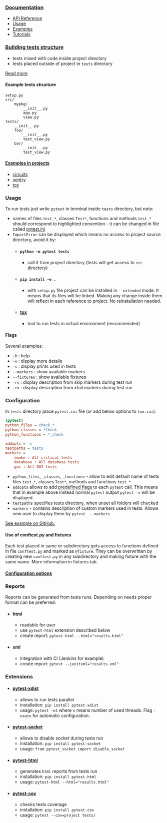 ### [Documentation](https://docs.pytest.org/en/latest/contents.html)

- [API Reference](https://docs.pytest.org/en/latest/reference.html)
- [Usage](https://docs.pytest.org/en/latest/usage.html)
- [Examples](https://docs.pytest.org/en/latest/example/index.html)
- [Tutorials](https://docs.pytest.org/en/latest/talks.html)

### [Building tests structure](https://pytest.readthedocs.io/en/reorganize-docs/new-docs/user/directory_structure.html)

- tests mixed with code inside project directory
- tests placed outside of project in `tests` directory

[Read more](https://docs.pytest.org/en/latest/goodpractices.html)

#### Example tests structure

```
setup.py
src/
    mypkg/
        __init__.py
        app.py
        view.py
tests/
    __init__.py
    foo/
        __init__.py
        test_view.py
    bar/
        __init__.py
        test_view.py
```

#### [Examples in projects](https://docs.pytest.org/en/latest/projects.html)

- [circuits](https://github.com/circuits/circuits/tree/master/tests)
- [sentry](https://github.com/getsentry/sentry/tree/master/tests)
- [tox](https://github.com/tox-dev/tox/tree/master/tests)

### Usage

To run tests just write `pytest` in terminal inside `tests` directory, but note:

- names of files `test_*`, classes `Test*`, functions and methods `test_*` should correspond to highlighted convention -
it can be changed in file called 
[pytest.ini](https://docs.pytest.org/en/latest/example/pythoncollection.html#changing-naming-conventions)
- `ImportError` can be displayed which means no access to project source directory, avoid it by:
    - #### `python -m pytest tests`
        - call it from project directory (tests will get access to `src` directory)
    - #### `pip install -e .` 
        - with `setup.py` file project can be installed in `--extended` mode. It means that its files will be linked. 
        Making any change inside them will reflect in each reference to project. No reinstallation needed.
    - #### [tox](https://tox.readthedocs.io/en/latest/)
        - tool to run tests in virtual environment (recommended)

#### Flags

Several examples:

- `-h` : help
- `-v` : display more details
- `-s` : display prints used in tests
- `--markers` : show available markers
- `--fixtures` : show available fixtures
- `-rs` : display description from skip markers during test run
- `-rx` : display description from xfail markers during test run

### Configuration

In `tests` directory place `pytest.ini` file (or add below options to `tox.ini`):

```ini
[pytest]
python_files = check_*
python_classes = *Check
python_functions = *_check

addopts = -v
testpaths = tests
markers = 
    smoke : All critical tests
    database : All database tests
    gui : All GUI tests
```

- `python_files`, `_classes`, `_functions` - allow to edit default name of tests files `test_*`, classes `Test*`, 
methods and functions `test_*`
- `addopts` allows to add [predefined flags
](https://docs.pytest.org/en/latest/customize.html#builtin-configuration-file-options) to each `pytest` call. This 
means that in example above instead normal `pytest` output `pytest -v` will be displayed.
- `testpaths` specifies tests directory, when unset all folders will checked
- `markers` - contains description of custom markers used in tests. Allows new user to display them by `pytest 
--markers`

[See example on GitHub.](https://github.com/ethru/pdoc3-mdnotes/blob/master/example/test/code/pytest.ini)

#### Use of conftest.py and fixtures

Each test placed in same or subdirectory gets access to functions defined in file `conftest.py` and marked as 
`@fixture`. They can be overwritten by creating new `conftest.py` in any subdirectory and making fixture with the same 
name. More information in fixtures tab.  

#### [Configuration options](https://docs.pytest.org/en/latest/reference.html#configuration-options)

### Reports

Reports can be generated from tests runs. Depending on needs proper format can be preferred:

- #### html
    - readable for user
    - use `pytest-html` extension described below
    - create report: `pytest-html --html="results.html"`
- #### xml
    - integration with CI (Jenkins for example)
    - create report: `pytest --junitxml="results.xml"`

### Extensions

- #### [pytest-xdist](https://github.com/pytest-dev/pytest-xdist)
    - allows to run tests parallel
    - installation: `pip install pytest-xdist`
    - usage: `pytest -n4` where `n` means number of used threads. Flag `-nauto` for automatic configuration.
- #### [pytest-socket](https://github.com/miketheman/pytest-socket)
    - allows to disable socket during tests run
    - installation: `pip install pytest-socket`
    - usage: `from pytest_socket import disable_socket`
- #### [pytest-html](https://github.com/pytest-dev/pytest-html)
    - generates `html` reports from tests run
    - installation: `pip install pytest-html`
    - usage: `pytest-html --html="results.html"`
- #### [pytest-cov](https://pytest-cov.readthedocs.io/en/latest/)
    - checks tests coverage
    - installation: `pip install pytest-cov`
    - usage: `pytest --cov=project tests/`
